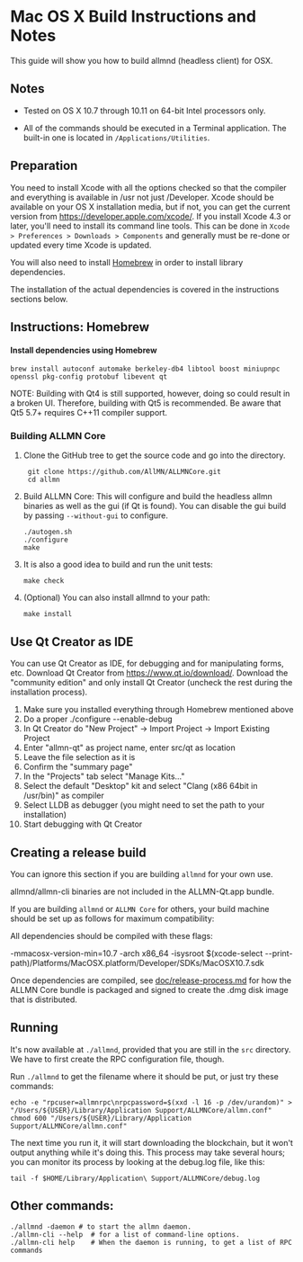 Mac OS X Build Instructions and Notes
====================================
This guide will show you how to build allmnd (headless client) for OSX.

Notes
-----

* Tested on OS X 10.7 through 10.11 on 64-bit Intel processors only.

* All of the commands should be executed in a Terminal application. The
built-in one is located in `/Applications/Utilities`.

Preparation
-----------

You need to install Xcode with all the options checked so that the compiler
and everything is available in /usr not just /Developer. Xcode should be
available on your OS X installation media, but if not, you can get the
current version from https://developer.apple.com/xcode/. If you install
Xcode 4.3 or later, you'll need to install its command line tools. This can
be done in `Xcode > Preferences > Downloads > Components` and generally must
be re-done or updated every time Xcode is updated.

You will also need to install [Homebrew](http://brew.sh) in order to install library
dependencies.

The installation of the actual dependencies is covered in the instructions
sections below.

Instructions: Homebrew
----------------------

#### Install dependencies using Homebrew

    brew install autoconf automake berkeley-db4 libtool boost miniupnpc openssl pkg-config protobuf libevent qt

NOTE: Building with Qt4 is still supported, however, doing so could result in a broken UI. Therefore, building with Qt5 is recommended. Be aware that Qt5 5.7+ requires C++11 compiler support.

### Building ALLMN Core

1. Clone the GitHub tree to get the source code and go into the directory.

        git clone https://github.com/AllMN/ALLMNCore.git
        cd allmn

2.  Build ALLMN Core:
    This will configure and build the headless allmn binaries as well as the gui (if Qt is found).
    You can disable the gui build by passing `--without-gui` to configure.

        ./autogen.sh
        ./configure
        make

3.  It is also a good idea to build and run the unit tests:

        make check

4.  (Optional) You can also install allmnd to your path:

        make install

Use Qt Creator as IDE
------------------------
You can use Qt Creator as IDE, for debugging and for manipulating forms, etc.
Download Qt Creator from https://www.qt.io/download/. Download the "community edition" and only install Qt Creator (uncheck the rest during the installation process).

1. Make sure you installed everything through Homebrew mentioned above
2. Do a proper ./configure --enable-debug
3. In Qt Creator do "New Project" -> Import Project -> Import Existing Project
4. Enter "allmn-qt" as project name, enter src/qt as location
5. Leave the file selection as it is
6. Confirm the "summary page"
7. In the "Projects" tab select "Manage Kits..."
8. Select the default "Desktop" kit and select "Clang (x86 64bit in /usr/bin)" as compiler
9. Select LLDB as debugger (you might need to set the path to your installation)
10. Start debugging with Qt Creator

Creating a release build
------------------------
You can ignore this section if you are building `allmnd` for your own use.

allmnd/allmn-cli binaries are not included in the ALLMN-Qt.app bundle.

If you are building `allmnd` or `ALLMN Core` for others, your build machine should be set up
as follows for maximum compatibility:

All dependencies should be compiled with these flags:

 -mmacosx-version-min=10.7
 -arch x86_64
 -isysroot $(xcode-select --print-path)/Platforms/MacOSX.platform/Developer/SDKs/MacOSX10.7.sdk

Once dependencies are compiled, see [doc/release-process.md](release-process.md) for how the ALLMN Core
bundle is packaged and signed to create the .dmg disk image that is distributed.

Running
-------

It's now available at `./allmnd`, provided that you are still in the `src`
directory. We have to first create the RPC configuration file, though.

Run `./allmnd` to get the filename where it should be put, or just try these
commands:

    echo -e "rpcuser=allmnrpc\nrpcpassword=$(xxd -l 16 -p /dev/urandom)" > "/Users/${USER}/Library/Application Support/ALLMNCore/allmn.conf"
    chmod 600 "/Users/${USER}/Library/Application Support/ALLMNCore/allmn.conf"

The next time you run it, it will start downloading the blockchain, but it won't
output anything while it's doing this. This process may take several hours;
you can monitor its process by looking at the debug.log file, like this:

    tail -f $HOME/Library/Application\ Support/ALLMNCore/debug.log

Other commands:
-------

    ./allmnd -daemon # to start the allmn daemon.
    ./allmn-cli --help  # for a list of command-line options.
    ./allmn-cli help    # When the daemon is running, to get a list of RPC commands
